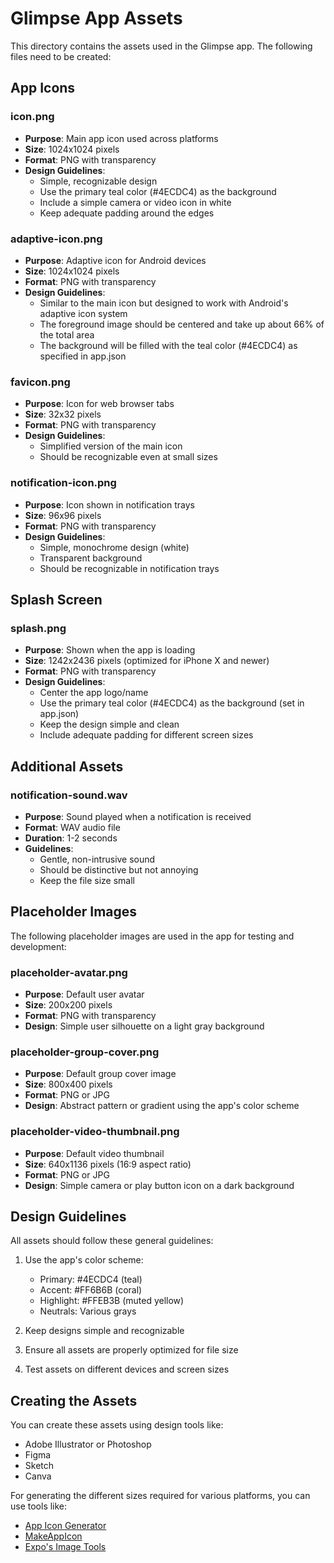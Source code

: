 # Glimpse App Assets

This directory contains the assets used in the Glimpse app. The following files need to be created:

## App Icons

### icon.png

- **Purpose**: Main app icon used across platforms
- **Size**: 1024x1024 pixels
- **Format**: PNG with transparency
- **Design Guidelines**:
  - Simple, recognizable design
  - Use the primary teal color (#4ECDC4) as the background
  - Include a simple camera or video icon in white
  - Keep adequate padding around the edges

### adaptive-icon.png

- **Purpose**: Adaptive icon for Android devices
- **Size**: 1024x1024 pixels
- **Format**: PNG with transparency
- **Design Guidelines**:
  - Similar to the main icon but designed to work with Android's adaptive icon system
  - The foreground image should be centered and take up about 66% of the total area
  - The background will be filled with the teal color (#4ECDC4) as specified in app.json

### favicon.png

- **Purpose**: Icon for web browser tabs
- **Size**: 32x32 pixels
- **Format**: PNG with transparency
- **Design Guidelines**:
  - Simplified version of the main icon
  - Should be recognizable even at small sizes

### notification-icon.png

- **Purpose**: Icon shown in notification trays
- **Size**: 96x96 pixels
- **Format**: PNG with transparency
- **Design Guidelines**:
  - Simple, monochrome design (white)
  - Transparent background
  - Should be recognizable in notification trays

## Splash Screen

### splash.png

- **Purpose**: Shown when the app is loading
- **Size**: 1242x2436 pixels (optimized for iPhone X and newer)
- **Format**: PNG with transparency
- **Design Guidelines**:
  - Center the app logo/name
  - Use the primary teal color (#4ECDC4) as the background (set in app.json)
  - Keep the design simple and clean
  - Include adequate padding for different screen sizes

## Additional Assets

### notification-sound.wav

- **Purpose**: Sound played when a notification is received
- **Format**: WAV audio file
- **Duration**: 1-2 seconds
- **Guidelines**:
  - Gentle, non-intrusive sound
  - Should be distinctive but not annoying
  - Keep the file size small

## Placeholder Images

The following placeholder images are used in the app for testing and development:

### placeholder-avatar.png

- **Purpose**: Default user avatar
- **Size**: 200x200 pixels
- **Format**: PNG with transparency
- **Design**: Simple user silhouette on a light gray background

### placeholder-group-cover.png

- **Purpose**: Default group cover image
- **Size**: 800x400 pixels
- **Format**: PNG or JPG
- **Design**: Abstract pattern or gradient using the app's color scheme

### placeholder-video-thumbnail.png

- **Purpose**: Default video thumbnail
- **Size**: 640x1136 pixels (16:9 aspect ratio)
- **Format**: PNG or JPG
- **Design**: Simple camera or play button icon on a dark background

## Design Guidelines

All assets should follow these general guidelines:

1. Use the app's color scheme:

   - Primary: #4ECDC4 (teal)
   - Accent: #FF6B6B (coral)
   - Highlight: #FFEB3B (muted yellow)
   - Neutrals: Various grays

2. Keep designs simple and recognizable

3. Ensure all assets are properly optimized for file size

4. Test assets on different devices and screen sizes

## Creating the Assets

You can create these assets using design tools like:

- Adobe Illustrator or Photoshop
- Figma
- Sketch
- Canva

For generating the different sizes required for various platforms, you can use tools like:

- [App Icon Generator](https://appicon.co/)
- [MakeAppIcon](https://makeappicon.com/)
- [Expo's Image Tools](https://docs.expo.dev/guides/icons/)
